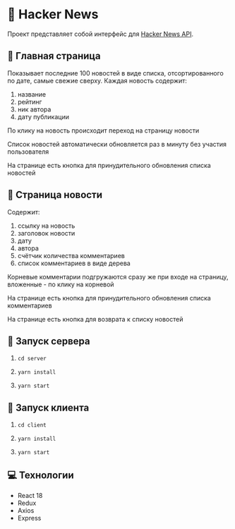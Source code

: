 # 🥷 Hacker News
Проект представляет собой интерфейс для [Hacker News API](https://news.ycombinator.com/news). 

## 📄 Главная страница
Показывает последние 100 новостей в виде списка, отсортированного по дате, самые свежие сверху.
Каждая новость содержит:
1) название
2) рейтинг
3) ник автора
4) дату публикации

По клику на новость происходит переход на страницу новости

Список новостей автоматически обновляется раз в минуту без участия пользователя

На странице есть кнопка для принудительного обновления списка новостей

## 📰 Страница новости

Содержит:
1) ссылку на новость
2) заголовок новости
3) дату
4) автора
5) счётчик количества комментариев
6) список комментариев в виде дерева

Корневые комментарии подгружаются сразу же при входе на страницу, вложенные - по клику на корневой 

На странице есть кнопка для принудительного обновления списка комментариев

На странице есть кнопка для возврата к списку новостей

## 🚀 Запуск сервера
1. `cd server`

2. `yarn install`

3. `yarn start`

## 💖 Запуск клиента
1. `cd client`

2. `yarn install`

3. `yarn start`

## 💻 Технологии 

- React 18
- Redux
- Axios
- Express 


